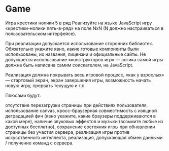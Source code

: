 # Game
Игра крестики нолики 5 в ряд
Реализуйте на языке JavaScript игру «крестики-нолики пять-в-ряд» на поле NxN (N должно настраиваться в пользовательском интерфейсе).

При реализации допускается использование сторонних библиотек. Обязательно укажите явно, какие готовые компоненты были использованы, их названия, лицензии и официальные сайты. Не допускается использование «конструкторов игр» — логика самой игры должна быть написана самим соискателем, на JavaScript.

Реализация должна покрывать весь игровой процесс, «как у взрослых» — стартовый экран, экран завершения игры, возможность начать новую игру, прервать текущую и т.п.

Плюсами будут:

отсутствие перезагрузки страницы при действиях пользователя,
использование canvas,
кросс-браузерная совместимость с изящной деградацией фич (явно укажите, какие браузеры поддерживаются в какой мере),
наличие звуковых эффектов и музыки (возьмите любые из доступных бесплатно),
сохранение состояния игры при обновлении страницы без участия сервера,
реализация игры против искусственного интеллекта,
реализация, допускающая обмен данными / получение команд с сервера.
